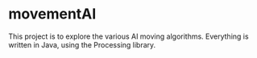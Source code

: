 # movementAI

This project is to explore the various AI moving algorithms. Everything is written in Java, using the Processing library.
